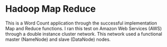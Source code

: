 # Hadoop Map Reduce
This is a Word Count application through the successful implementation Map and Reduce functions. I ran this test on Amazon Web Services (AWS) through a double instance cluster network. This network used a functional master (NameNode) and slave (DataNode) nodes.
